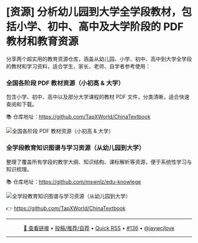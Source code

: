 [资源] 分析幼儿园到大学全学段教材，包括小学、初中、高中及大学阶段的 PDF 教材和教育资源
===

分享两个超实用的教育资源仓库，涵盖从幼儿园、小学、初中、高中到大学全学段的教材和学习资料，适合学生、家长、老师、自学者参考使用：

### 全国各阶段 PDF 教材资源（小初高 & 大学）

包含小学、初中、高中以及部分大学课程的教材 PDF 文件，分类清晰，适合快速查阅和下载。

📚  仓库地址：https://github.com/TapXWorld/ChinaTextbook

![全国各阶段 PDF 教材资源（小初高 & 大学）](https://github.com/user-attachments/assets/386c26bc-3503-4482-b957-7337e73f3e48)

### 全学段教育知识图谱与学习资源（从幼儿园到大学）

整理了覆盖所有学段的教学大纲、知识结构、课标解析等资源，便于系统性学习与知识梳理。

📚  仓库地址：https://github.com/mswnlz/edu-knowlege

![全学段教育知识图谱与学习资源（从幼儿园到大学）](https://github.com/user-attachments/assets/5413a0ac-c9b2-43ed-bb67-a36a0d87ff83)

👉 https://github.com/TapXWorld/ChinaTextbook

---

<p align="center">
<a href="https://github.com/TapXWorld/ChinaTextbook" target="_blank">🔗 查看链接</a> • 
<a href="https://github.com/jaywcjlove/quick-rss/issues/new/choose" target="_blank">投稿/推荐/自荐</a> • 
<a href="https://wangchujiang.com/quick-rss/feeds/index.html" target="_blank">Quick RSS</a> • 
<a href="https://github.com/jaywcjlove/quick-rss/issues/136" target="_blank">#136</a> • 
<a href="https://github.com/jaywcjlove" target="_blank">@jaywcjlove</a>
</p>

---
    